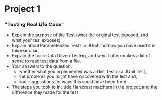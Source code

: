 # Project 1

### "Testing Real Life Code"

* Explain the purpose of the Test (what the original test exposed, and what your test exposes)
* Explain about Parameterized Tests in JUnit and how you have used it in this exercise.
* Explain the topic Data Driven Testing, and why it often makes a lot of sense to read test data from a
file.
* Your answers to the question;
    * whether what you implemented was a Unit Test or a JUnit Test,
    * the problems you might have discovered with the test and,
    * your suggestions for ways this could have been fixed.
* The steps you took to include Hamcrest matchers in the project, and the difference they made for
the test

